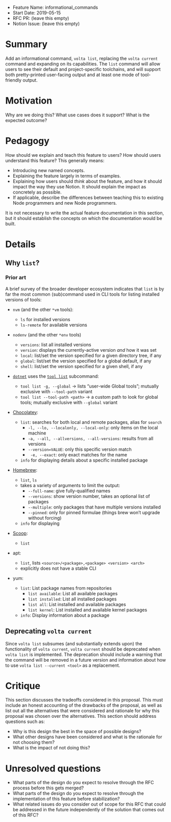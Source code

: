 - Feature Name: informational_commands
- Start Date: 2019-05-15
- RFC PR: (leave this empty)
- Notion Issue: (leave this empty)

# Summary
[summary]: #summary

Add an informational command, `volta list`, replacing the `volta current` command and expanding on its capabilities. The `list` command will allow users to see their default and project-specific toolchains, and will support both pretty-printed user-facing output and at least one mode of tool-friendly output.

# Motivation
[motivation]: #motivation

Why are we doing this? What use cases does it support? What is the expected outcome?

# Pedagogy
[pedagogy]: #pedagogy

How should we explain and teach this feature to users? How should users understand this feature? This generally means:

- Introducing new named concepts.
- Explaining the feature largely in terms of examples.
- Explaining how users should _think_ about the feature, and how it should impact the way they use Notion. It should explain the impact as concretely as possible.
- If applicable, describe the differences between teaching this to existing Node programmers and new Node programmers.

It is not necessary to write the actual feature documentation in this section, but it should establish the concepts on which the documentation would be built.

# Details
[details]: #details

## Why `list`?

### Prior art

A brief survey of the broader developer ecosystem indicates that `list` is by far the most common (sub)command used in CLI tools for listing installed versions of tools:

- `nvm` (and the other `*vm` tools):
	- `ls` for installed versions
	- `ls-remote` for available versions

- `nodenv` (and the other `*env` tools) 
	- `versions`: list all installed versions
	- `version`: displays the currently-active version *and* how it was set
	- `local`: list/set the version specified for a given directory tree, if any
	- `global`: list/set the version specified for a global default, if any
	- `shell`: list/set the version specified for a given shell, if any

- [`dotnet`](https://docs.microsoft.com/en-us/dotnet/core/tools/dotnet?tabs=netcore21) uses the [`tool list`](https://docs.microsoft.com/en-us/dotnet/core/tools/dotnet-tool-list) subcommand:
	- `tool list -g, --global` -> lists “user-wide Global tools”; mutually exclusive with `--tool-path` variant
	- `tool list --tool-path <path>` -> a custom path to look for global tools; mutually exclusive with `--global` variant

- [Chocolatey](https://chocolatey.org):
	- `list`: searches for both local and remote packages, alias for `search`
		- `-l, --lo, --localonly, --local-only`: only items on the local machine
		- `-a, --all, --allversions, --all-versions`: results from all versions
		- `--version=VALUE`: only this specific version match
		- ` -e, --exact`: only exact matches for the name
	- `info` for displaying details about a specific installed package

- [Homebrew](https://brew.sh):
	- `list`, `ls`
	- takes a variety of arguments to limit the output:
		- `--full-name`: give fully-qualified names
		- `--versions`: show version number, takes an optional list of packages
		- `--multiple`: only packages that have multiple versions installed
		- `--pinned`: only for pinned formulae (things brew won’t upgrade without forcing)
	- `info` for displaying 

- [Scoop](https://scoop.sh):
	- `list`

- apt:
	- `list`, lists `<source>/<package>,<package> <version> <arch>`
	- explicitly does not have a stable CLI

- yum:
	- `list`: List package names from repositories
		- `list available`: List all available packages
		- `list installed`: List all installed packages
		- `list all`: List installed and available packages
		- `list kernel`: List installed and available kernel packages
	- `info`: Display information about a package

## Deprecating `volta current`

Since `volta list` subsumes (and substantially extends upon) the functionality of `volta current`, `volta current` should be deprecated when `volta list` is implemented. The deprecation should include a warning that the command will be removed in a future version and information about how to use `volta list --current <tool>` as a replacement.

<!--
This is the technical portion of the RFC. Explain the design in sufficient detail that:

- Its interaction with other features is clear.
- It is reasonably clear how the feature would be implemented.
- Corner cases are dissected by example.

This section should return to the examples given in the previous section, and explain more fully how the detailed proposal makes those examples work.
-->

# Critique
[critique]: #critique

This section discusses the tradeoffs considered in this proposal. This must include an honest accounting of the drawbacks of the proposal, as well as list out all the alternatives that were considered and rationale for why this proposal was chosen over the alternatives. This section should address questions such as:

- Why is this design the best in the space of possible designs?
- What other designs have been considered and what is the rationale for not choosing them?
- What is the impact of not doing this?

# Unresolved questions
[unresolved]: #unresolved-questions

- What parts of the design do you expect to resolve through the RFC process before this gets merged?
- What parts of the design do you expect to resolve through the implementation of this feature before stabilization?
- What related issues do you consider out of scope for this RFC that could be addressed in the future independently of the solution that comes out of this RFC?
